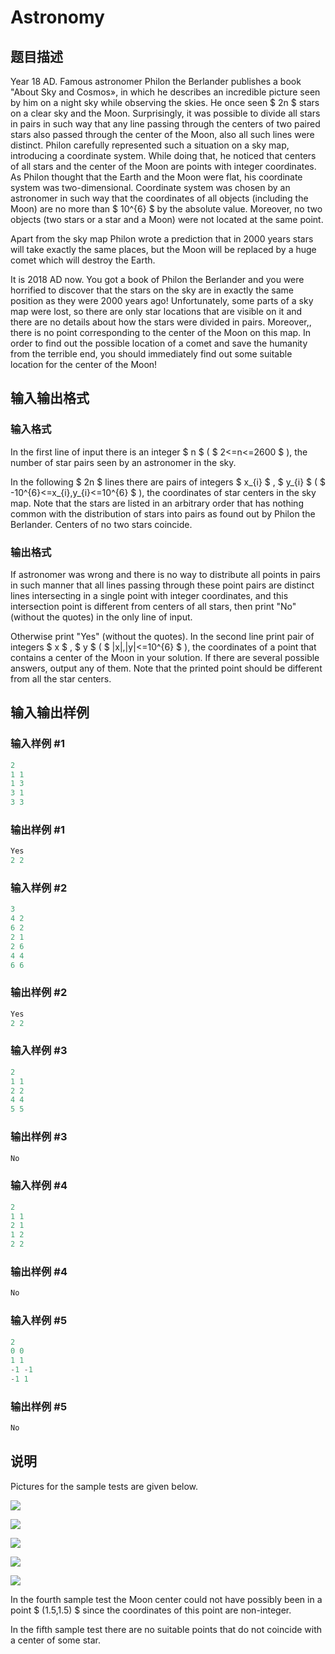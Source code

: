 # Astronomy

## 题目描述

Year 18 AD. Famous astronomer Philon the Berlander publishes a book "About Sky and Cosmos», in which he describes an incredible picture seen by him on a night sky while observing the skies. He once seen $ 2n $ stars on a clear sky and the Moon. Surprisingly, it was possible to divide all stars in pairs in such way that any line passing through the centers of two paired stars also passed through the center of the Moon, also all such lines were distinct. Philon carefully represented such a situation on a sky map, introducing a coordinate system. While doing that, he noticed that centers of all stars and the center of the Moon are points with integer coordinates. As Philon thought that the Earth and the Moon were flat, his coordinate system was two-dimensional. Coordinate system was chosen by an astronomer in such way that the coordinates of all objects (including the Moon) are no more than $ 10^{6} $ by the absolute value. Moreover, no two objects (two stars or a star and a Moon) were not located at the same point.

Apart from the sky map Philon wrote a prediction that in 2000 years stars will take exactly the same places, but the Moon will be replaced by a huge comet which will destroy the Earth.

It is 2018 AD now. You got a book of Philon the Berlander and you were horrified to discover that the stars on the sky are in exactly the same position as they were 2000 years ago! Unfortunately, some parts of a sky map were lost, so there are only star locations that are visible on it and there are no details about how the stars were divided in pairs. Moreover,, there is no point corresponding to the center of the Moon on this map. In order to find out the possible location of a comet and save the humanity from the terrible end, you should immediately find out some suitable location for the center of the Moon!

## 输入输出格式

### 输入格式

In the first line of input there is an integer $ n $ ( $ 2<=n<=2600 $ ), the number of star pairs seen by an astronomer in the sky.

In the following $ 2n $ lines there are pairs of integers $ x_{i} $ , $ y_{i} $ ( $ -10^{6}<=x_{i},y_{i}<=10^{6} $ ), the coordinates of star centers in the sky map. Note that the stars are listed in an arbitrary order that has nothing common with the distribution of stars into pairs as found out by Philon the Berlander. Centers of no two stars coincide.

### 输出格式

If astronomer was wrong and there is no way to distribute all points in pairs in such manner that all lines passing through these point pairs are distinct lines intersecting in a single point with integer coordinates, and this intersection point is different from centers of all stars, then print "No" (without the quotes) in the only line of input.

Otherwise print "Yes" (without the quotes). In the second line print pair of integers $ x $ , $ y $ ( $ |x|,|y|<=10^{6} $ ), the coordinates of a point that contains a center of the Moon in your solution. If there are several possible answers, output any of them. Note that the printed point should be different from all the star centers.

## 输入输出样例

### 输入样例 #1

```cpp
2
1 1
1 3
3 1
3 3

```
### 输出样例 #1

```cpp
Yes
2 2

```
### 输入样例 #2

```cpp
3
4 2
6 2
2 1
2 6
4 4
6 6

```
### 输出样例 #2

```cpp
Yes
2 2

```
### 输入样例 #3

```cpp
2
1 1
2 2
4 4
5 5

```
### 输出样例 #3

```cpp
No

```
### 输入样例 #4

```cpp
2
1 1
2 1
1 2
2 2

```
### 输出样例 #4

```cpp
No

```
### 输入样例 #5

```cpp
2
0 0
1 1
-1 -1
-1 1

```
### 输出样例 #5

```cpp
No

```
## 说明

Pictures for the sample tests are given below.

![](https://cdn.luogu.com.cn/upload/vjudge_pic/CF949F/caa774b3884cf747db8a5167c62aa9ce458b55e8.png)

![](https://cdn.luogu.com.cn/upload/vjudge_pic/CF949F/03fdf97e99822ba2a71321bac2b04875c5dc3505.png)

![](https://cdn.luogu.com.cn/upload/vjudge_pic/CF949F/e0d0649387fd16ce48dece7971baf6160dc7254e.png)

![](https://cdn.luogu.com.cn/upload/vjudge_pic/CF949F/289fd3e5aec24f865dfe2769f4522655d03af94f.png)

![](https://cdn.luogu.com.cn/upload/vjudge_pic/CF949F/1cb1593f7920b5ff5652699fdc6b4a7bc01bb71b.png)

In the fourth sample test the Moon center could not have possibly been in a point $ (1.5,1.5) $ since the coordinates of this point are non-integer.

In the fifth sample test there are no suitable points that do not coincide with a center of some star.


